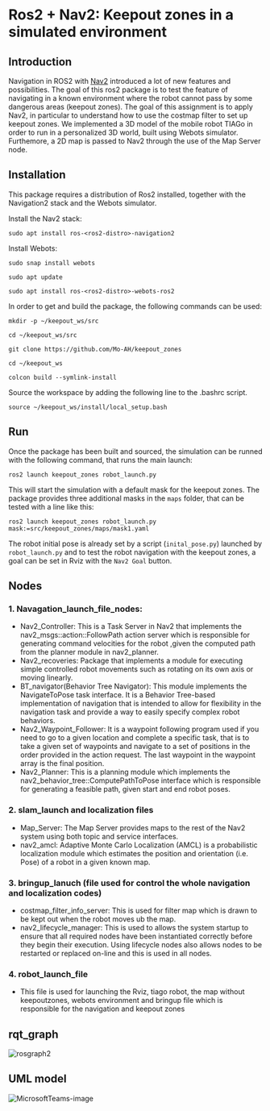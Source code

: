 # Ros2 + Nav2: Keepout zones in a simulated environment

## Introduction
Navigation in ROS2 with [Nav2](https://navigation.ros.org/) introduced a lot of new features and possibilities. The goal of this ros2 package is to test the feature of navigating in a known environment where the robot cannot pass by some dangerous areas (keepout zones).
The goal of this assignment is to apply Nav2, in particular to understand how to use the costmap filter to set up keepout zones. 
We implemented a 3D model of the mobile robot TIAGo in order to run in a personalized 3D world, built using Webots simulator. 
Furthemore, a 2D map is passed to Nav2 through the use of the Map Server node. 


## Installation
This package requires a distribution of Ros2 installed, together with the Navigation2 stack and the Webots simulator.

Install the Nav2 stack:
```bashscript
sudo apt install ros-<ros2-distro>-navigation2
```
Install Webots:
```bashscript
sudo snap install webots

sudo apt update

sudo apt install ros-<ros2-distro>-webots-ros2
```

In order to get and build the package, the following commands can be used:
```bashscript
mkdir -p ~/keepout_ws/src

cd ~/keepout_ws/src

git clone https://github.com/Mo-AH/keepout_zones

cd ~/keepout_ws

colcon build --symlink-install 
```

Source the workspace by adding the following line to the .bashrc script.
```bashscript
source ~/keepout_ws/install/local_setup.bash
```


## Run
Once the package has been built and sourced, the simulation can be runned with the following command, that runs the main launch:

```bashscript
ros2 launch keepout_zones robot_launch.py
```

This will start the simulation with a default mask for the keepout zones. The package provides three additional masks in the `maps` folder, that can be tested with a line like this:

```bashscript
ros2 launch keepout_zones robot_launch.py mask:=src/keepout_zones/maps/mask1.yaml
```

The robot initial pose is already set by a script (`inital_pose.py`) launched by `robot_launch.py` and to test the robot navigation with the keepout zones, a goal can be set in Rviz with the `Nav2 Goal` button.



## Nodes
### 1. Navagation_launch_file_nodes:

- Nav2_Controller:
This is a Task Server in Nav2 that implements the nav2_msgs::action::FollowPath action server which is responsible for generating command velocities for the robot ,given the computed path from the planner module in nav2_planner.
- Nav2_recoveries:
Package that implements a module for executing simple controlled robot movements such as rotating on its own axis or moving linearly.
- BT_navigator(Behavior Tree Navigator):
This module implements the NavigateToPose task interface. 
It is a Behavior Tree-based implementation of navigation that is intended to allow for flexibility in the navigation task and provide a way to easily specify complex robot behaviors.
- Nav2_Waypoint_Follower:
It is a waypoint following program used if you need to go to a given location and complete a specific task,
that is to take a given set of waypoints and navigate to a set of positions in the order provided in the action request. 
The last waypoint in the waypoint array is the final position.
- Nav2_Planner:
This is a planning module which implements the nav2_behavior_tree::ComputePathToPose interface which is responsible for generating a feasible path, given start and end robot poses.

### 2. slam_launch and localization files

- Map_Server:
The Map Server provides maps to the rest of the Nav2 system using both topic and service interfaces.
- nav2_amcl:
Adaptive Monte Carlo Localization (AMCL) is a probabilistic localization module which estimates the position and orientation (i.e. Pose) of a robot in a given known map.

### 3. bringup_lanuch (file used for control the whole navigation and localization codes)

- costmap_filter_info_server:
This is used for filter map which is drawn to be kept out when the robot moves ub the map.
- nav2_lifecycle_manager:
This is used to allows the system startup to ensure that all required nodes have been instantiated correctly before they begin their execution. 
Using lifecycle nodes also allows nodes to be restarted or replaced on-line and this is used in all nodes.

### 4. robot_launch_file

- This file is used for launching the Rviz, tiago robot, the map without keepoutzones, webots environment and bringup file which is responsible for the navigation and keepout zones 
## rqt_graph
![rosgraph2](https://user-images.githubusercontent.com/94136236/178357630-e0d9ac44-3242-4946-a245-e0bb1186af43.png)

## UML model
![MicrosoftTeams-image](https://user-images.githubusercontent.com/94136236/178357697-3b013bfa-afa0-446a-85b2-d147a3b00ae4.png)
